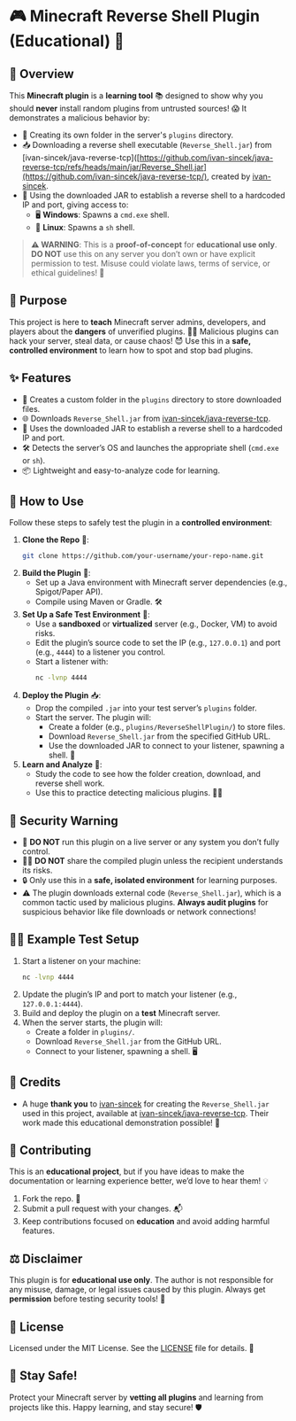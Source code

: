 # 🎮 Minecraft Reverse Shell Plugin (Educational) 🚨

## 🌟 Overview
This **Minecraft plugin** is a **learning tool** 📚 designed to show why you should **never** install random plugins from untrusted sources! 😱 It demonstrates a malicious behavior by:
- 📂 Creating its own folder in the server's `plugins` directory.
- 📥 Downloading a reverse shell executable (`Reverse_Shell.jar`) from [ivan-sincek/java-reverse-tcp]([https://github.com/ivan-sincek/java-reverse-tcp/refs/heads/main/jar/Reverse_Shell.jar](https://github.com/ivan-sincek/java-reverse-tcp/), created by [ivan-sincek](https://github.com/ivan-sincek).
- 🔗 Using the downloaded JAR to establish a reverse shell to a hardcoded IP and port, giving access to:
  - 🖥️ **Windows**: Spawns a `cmd.exe` shell.
  - 🐧 **Linux**: Spawns a `sh` shell.

> **⚠️ WARNING**: This is a **proof-of-concept** for **educational use only**. **DO NOT** use this on any server you don’t own or have explicit permission to test. Misuse could violate laws, terms of service, or ethical guidelines! 🚫

## 🎯 Purpose
This project is here to **teach** Minecraft server admins, developers, and players about the **dangers** of unverified plugins. 🕵️‍♂️ Malicious plugins can hack your server, steal data, or cause chaos! 😈 Use this in a **safe, controlled environment** to learn how to spot and stop bad plugins.

## ✨ Features
- 📂 Creates a custom folder in the `plugins` directory to store downloaded files.
- 🌐 Downloads `Reverse_Shell.jar` from [ivan-sincek/java-reverse-tcp](https://github.com/ivan-sincek/java-reverse-tcp/refs/heads/main/jar/Reverse_Shell.jar).
- 🔗 Uses the downloaded JAR to establish a reverse shell to a hardcoded IP and port.
- 🛠️ Detects the server’s OS and launches the appropriate shell (`cmd.exe` or `sh`).
- 📦 Lightweight and easy-to-analyze code for learning.

## 🚀 How to Use
Follow these steps to safely test the plugin in a **controlled environment**:

1. **Clone the Repo** 📂:
   ```bash
   git clone https://github.com/your-username/your-repo-name.git
   ```
2. **Build the Plugin** 🔨:
   - Set up a Java environment with Minecraft server dependencies (e.g., Spigot/Paper API).
   - Compile using Maven or Gradle. 🛠️
3. **Set Up a Safe Test Environment** 🧪:
   - Use a **sandboxed** or **virtualized** server (e.g., Docker, VM) to avoid risks.
   - Edit the plugin’s source code to set the IP (e.g., `127.0.0.1`) and port (e.g., `4444`) to a listener you control.
   - Start a listener with:
     ```bash
     nc -lvnp 4444
     ```
4. **Deploy the Plugin** 📥:
   - Drop the compiled `.jar` into your test server’s `plugins` folder.
   - Start the server. The plugin will:
     - Create a folder (e.g., `plugins/ReverseShellPlugin/`) to store files.
     - Download `Reverse_Shell.jar` from the specified GitHub URL.
     - Use the downloaded JAR to connect to your listener, spawning a shell. 🎉
5. **Learn and Analyze** 📖:
   - Study the code to see how the folder creation, download, and reverse shell work.
   - Use this to practice detecting malicious plugins. 🕵️‍♀️

## 🛑 Security Warning
- 🚨 **DO NOT** run this plugin on a live server or any system you don’t fully control.
- 🙅‍♂️ **DO NOT** share the compiled plugin unless the recipient understands its risks.
- 🔒 Only use this in a **safe, isolated environment** for learning purposes.
- ⚠️ The plugin downloads external code (`Reverse_Shell.jar`), which is a common tactic used by malicious plugins. **Always audit plugins** for suspicious behavior like file downloads or network connections!

## 🧑‍💻 Example Test Setup
1. Start a listener on your machine:
   ```bash
   nc -lvnp 4444
   ```
2. Update the plugin’s IP and port to match your listener (e.g., `127.0.0.1:4444`).
3. Build and deploy the plugin on a **test** Minecraft server.
4. When the server starts, the plugin will:
   - Create a folder in `plugins/`.
   - Download `Reverse_Shell.jar` from the GitHub URL.
   - Connect to your listener, spawning a shell. 🖥️

## 🙌 Credits
- A huge **thank you** to [ivan-sincek](https://github.com/ivan-sincek) for creating the `Reverse_Shell.jar` used in this project, available at [ivan-sincek/java-reverse-tcp](https://github.com/ivan-sincek/java-reverse-tcp). Their work made this educational demonstration possible! 🌟

## 🤝 Contributing
This is an **educational project**, but if you have ideas to make the documentation or learning experience better, we’d love to hear them! 💡
1. Fork the repo. 🍴
2. Submit a pull request with your changes. 📬
3. Keep contributions focused on **education** and avoid adding harmful features.

## ⚖️ Disclaimer
This plugin is for **educational use only**. The author is not responsible for any misuse, damage, or legal issues caused by this plugin. Always get **permission** before testing security tools! 🔐

## 📜 License
Licensed under the MIT License. See the [LICENSE](LICENSE) file for details. 📄

## 💬 Stay Safe!
Protect your Minecraft server by **vetting all plugins** and learning from projects like this. Happy learning, and stay secure! 🛡️
